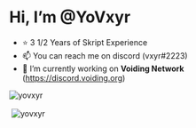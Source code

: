 # Hi, I’m **@YoVxyr**
- ⭐ 3 1/2 Years of Skript Experience
- 📫 You can reach me on discord (vxyr#2223)
- 🌱 I’m currently working on **Voiding Network** (https://discord.voiding.org)
<p><img align="center" src="https://github-readme-streak-stats.herokuapp.com/?user=yovxyr" alt="yovxyr" /></p> <p>&nbsp;<img align="center" src="https://github-readme-stats.vercel.app/api?username=yovxyr&show_icons=true&locale=en" alt="yovxyr" /></p>




